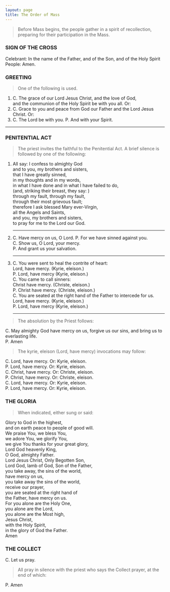 ```yaml
---
layout: page
title: The Order of Mass
---
```


> Before Mass begins, the people gather in a spirit of recollection, preparing for their participation in the Mass.

### SIGN OF THE CROSS

Celebrant: In the name of the Father, and of the Son, and of the Holy Spirit
People: Amen.

### GREETING

> One of the following is used.

1. C. The grace of our Lord Jesus Christ, and the love of God,   
and the communion of the Holy Spirit be with you all. Or:
1. C. Grace to you and peace from God our Father and the Lord Jesus Christ. Or:
1. C. The Lord be with you.
P. And with your Spirit. 

<hr />

### PENITENTIAL ACT

> The priest invites the faithful to the Penitential Act. A brief silence is followed by one of the following:

1.  All say:
    I confess to almighty God   
    and to you, my brothers and sisters,   
    that I have greatly sinned,   
    in my thoughts and in my words,   
    in what I have done and in what I have failed to do,   
    (and, striking their breast, they say: )   
    through my fault, through my fault,   
    through their most grievous fault;   
    therefore I ask blessed Mary ever-Virgin,   
    all the Angels and Saints,   
    and you, my brothers and sisters,   
    to pray for me to the Lord our God.
    <hr/>
1.  C. Have mercy on us, O Lord.
    P. For we have sinned against you.   
    C. Show us, O Lord, your mercy.   
    P. And grant us your salvation.
    <hr />
3.  C. You were sent to heal the contrite of heart:   
    Lord, have mercy. (Kyrie, eleison.)   
    P. Lord, have mercy (Kyrie, eleison.)   
    C. You came to call sinners:   
    Christ have mercy. (Christe, eleison.)   
    P. Christ have mercy. (Christe, eleison.)    
    C. You are seated at the right hand of the Father to intercede for us.   
    Lord, have mercy. (Kyrie, eleison.)   
    P. Lord, have mercy (Kyrie, eleison.)
    
    <hr />
    
> The absolution by the Priest follows:

C. May almighty God have mercy on us, forgive us our sins, and bring us to everlasting life.   
P. Amen

> The kyrie, eleison (Lord, have mercy) invocations may follow:

C. Lord, have mercy. Or: Kyrie, eleison.   
P. Lord, have mercy. Or: Kyrie, eleison.   
C. Christ, have mercy. Or: Christe, eleison.   
P. Christ, have mercy. Or: Christe, eleison.   
C. Lord, have mercy. Or: Kyrie, eleison.   
P. Lord, have mercy. Or: Kyrie, eleison.   

### THE GLORIA

> When indicated, either sung or said:

Glory to God in the highest,   
and on earth peace to people of good will.   
We praise You, we bless You,   
we adore You, we glorify You,   
we give You thanks for your great glory,   
Lord God heavenly King,   
O God, almighty Father.   
Lord Jesus Christ, Only Begotten Son,   
Lord God, lamb of God, Son of the Father,   
you take away, the sins of the world,   
have mercy on us,   
you take away the sins of the world,   
receive our prayer,   
you are seated at the right hand of   
the Father, have mercy on us.   
For you alone are the Holy One,   
you alone are the Lord,   
you alone are the Most high,   
Jesus Christ,   
with the Holy Spirit,   
in the glory of God the Father.   
Amen

### THE COLLECT

C. Let us pray.

> All pray in silence with the priest who says the Collect prayer, at the end of which:

P. Amen

